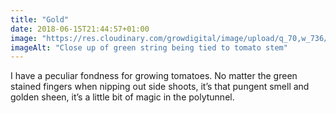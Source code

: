```yaml
---
title: "Gold"
date: 2018-06-15T21:44:57+01:00
image: "https://res.cloudinary.com/growdigital/image/upload/q_70,w_736/v1544220032/tomato-41902770775.jpg"
imageAlt: "Close up of green string being tied to tomato stem"
---
```


I have a peculiar fondness for growing tomatoes. No matter the green stained fingers when nipping out side shoots, it’s that pungent smell and golden sheen, it’s a little bit of magic in the polytunnel.
